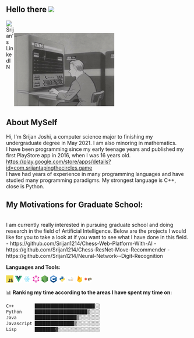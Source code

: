 ## Hello there <img src="https://media.giphy.com/media/hvRJCLFzcasrR4ia7z/giphy.gif" width="25px">
<!-- <a href="https://twitter.com/abhisheknaiidu">
  <img align="left" alt="Srijan's | Twitter" width="22px" src="https://raw.githubusercontent.com/peterthehan/peterthehan/master/assets/twitter.svg" />
</a> -->
<a href="https://www.linkedin.com/in/srijan-joshi-22b900165/">
  <img align="left" alt="Srijan's LinkedIN" width="22px" src="https://raw.githubusercontent.com/peterthehan/peterthehan/master/assets/linkedin.svg" />
</a>
<!-- <a href="https://open.spotify.com/user/e90fe4zsndbm6xoe2t7t8kogf?si=WaLKpwvWTle0btle2qPb6g">
  <img align="left" alt="Srijan's Spotify" width="22px" src="https://raw.githubusercontent.com/peterthehan/peterthehan/master/assets/spotify.svg" />
</a> -->

<br>
<br>
<img alt="GIF" src="https://github.com/Srijan1214/Srijan1214/blob/main/programming.gif?raw=true" height="200" />

## About MySelf
Hi, I'm Srijan Joshi, a computer science major to finishing my undergraduate degree in May 2021. I am also minoring in mathematics.
<br>
I have been programming since my early teenage years and published my first PlayStore app in 2016, when I was 16 years old.
https://play.google.com/store/apps/details?id=com.srijantapingthecircles.game
<br>
I have had years of experience in many programming languages and have studied many programming paradigms. My strongest language is C++, close is Python.
  
## My Motivations for Graduate School:
<br>
I am currently really interested in pursuing graduate school and doing research in the field of Artificial Intelligence. Below are the projects I would like for you to take a look at if you want to see what I have done in this field.
- https://github.com/Srijan1214/Chess-Web-Platform-With-AI
- https://github.com/Srijan1214/Chess-ResNet-Move-Recommender
- https://github.com/Srijan1214/Neural-Network--Digit-Recognition

**Languages and Tools:**  

<code><img height="20" src="https://raw.githubusercontent.com/github/explore/80688e429a7d4ef2fca1e82350fe8e3517d3494d/topics/javascript/javascript.png"></code>
<code><img height="20" src="https://raw.githubusercontent.com/github/explore/80688e429a7d4ef2fca1e82350fe8e3517d3494d/topics/vue/vue.png"></code>
<code><img height="20" src="https://raw.githubusercontent.com/github/explore/80688e429a7d4ef2fca1e82350fe8e3517d3494d/topics/react/react.png"></code>
<code><img height="20" src="https://raw.githubusercontent.com/github/explore/5c058a388828bb5fde0bcafd4bc867b5bb3f26f3/topics/graphql/graphql.png"></code>
<code><img height="20" src="https://raw.githubusercontent.com/github/explore/80688e429a7d4ef2fca1e82350fe8e3517d3494d/topics/nodejs/nodejs.png"></code>
<code><img height="20" src="https://raw.githubusercontent.com/github/explore/80688e429a7d4ef2fca1e82350fe8e3517d3494d/topics/cpp/cpp.png"></code>
<code><img height="20" src="https://raw.githubusercontent.com/github/explore/80688e429a7d4ef2fca1e82350fe8e3517d3494d/topics/python/python.png"></code>
<code><img height="20" src="https://raw.githubusercontent.com/github/explore/80688e429a7d4ef2fca1e82350fe8e3517d3494d/topics/mysql/mysql.png"></code>
<code><img height="20" src="https://raw.githubusercontent.com/github/explore/80688e429a7d4ef2fca1e82350fe8e3517d3494d/topics/firebase/firebase.png"></code>
<code><img height="20" src="https://raw.githubusercontent.com/github/explore/80688e429a7d4ef2fca1e82350fe8e3517d3494d/topics/git/git.png"></code>

📊 **Ranking my time according to the areas I have spent my time on:**
<!--START_SECTION:waka-->
```text
C++        ███████████████████████░░
Python     ████████████████████▒░░░░
Java       ████████████████▒░░░░░░░░
Javascript ███████████████▒░░░░░░░░░
Lisp       ████████▓░░░░░░░░░░░░░░░░
```
<!--END_SECTION:waka-->

